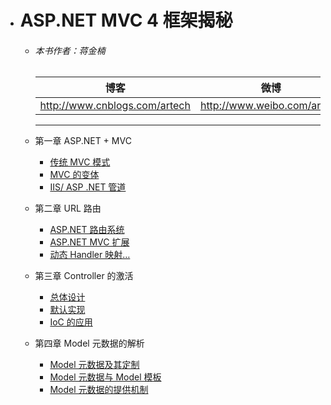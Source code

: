 - # ASP.NET MVC 4 框架揭秘
     * ###### 本书作者：蒋金楠
        |博客|微博|电子邮箱|
        |--|--|--|
        |http://www.cnblogs.com/artech|http://www.weibo.com/artech|jiangjinnan@gmail.com |
        ----
  - 第一章 ASP.NET + MVC
    - [传统 MVC 模式](../book/Mvc4kjjm/第一章.md/###&nbsp一、传统MVC模式 )
    - [MVC 的变体](../book/Mvc4kjjm/第一章.md/###二、MVC的变体)
    - [IIS/ ASP .NET 管道](../book/Mvc4kjjm/第一章.md/###&nbsp三、IIS/ASP.NET管道)

  - 第二章 URL 路由
    - [ASP.NET 路由系统](../book/Mvc4kjjm/第二章.md)
    - [ASP.NET MVC 扩展](../book/Mvc4kjjm/第二章.md)
    - [动态 Handler 映射…](../book/Mvc4kjjm/第二章.md)

  - 第三章 Controller 的激活
    - [总体设计](1##)
    - [默认实现](1##)
    - [IoC 的应用](1#)
    
  - 第四章 Model 元数据的解析
    - [Model 元数据及其定制](1##)
    - [Model 元数据与 Model 模板](1##)
    - [Model 元数据的提供机制](1#)

